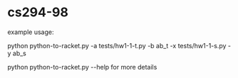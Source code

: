 cs294-98
========

example usage: 

python python-to-racket.py -a tests/hw1-1-t.py -b ab_t -x tests/hw1-1-s.py -y ab_s

python python-to-racket.py --help for more details
